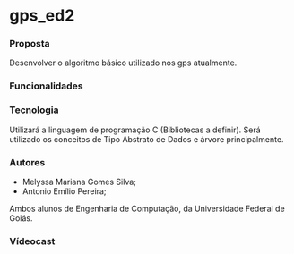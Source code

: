 # gps_ed2


### Proposta
Desenvolver o algoritmo básico utilizado nos gps atualmente. 


### Funcionalidades


### Tecnologia
Utilizará a linguagem de programação C (Bibliotecas a definir). Será utilizado os conceitos de  Tipo Abstrato de Dados e árvore principalmente. 

### Autores
* Melyssa Mariana Gomes Silva;
* Antonio Emílio Pereira;

Ambos alunos de Engenharia de Computação, da Universidade Federal de Goiás.

### Vídeocast 




